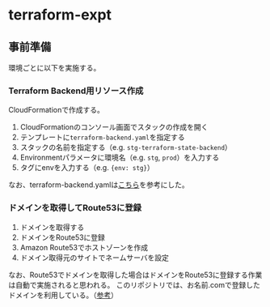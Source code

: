 # terraform-expt

## 事前準備

環境ごとに以下を実施する。

### Terraform Backend用リソース作成
CloudFormationで作成する。
1. CloudFormationのコンソール画面でスタックの作成を開く
1. テンプレートに`terraform-backend.yaml`を指定する
1. スタックの名前を指定する（e.g. `stg-terraform-state-backend`）
1. Environmentパラメータに環境名（e.g. `stg`, `prod`）を入力する
1. タグにenvを入力する（e.g. `{env: stg}`）

なお、terraform-backend.yamlは[こちら](https://dev.classmethod.jp/articles/terraform-state-backend-cfn-service-catalog/)を参考にした。

### ドメインを取得してRoute53に登録
1. ドメインを取得する
1. ドメインをRoute53に登録
  1. Amazon Route53でホストゾーンを作成
  1. ドメイン取得元のサイトでネームサーバを設定

なお、Route53でドメインを取得した場合はドメインをRoute53に登録する作業は自動で実施されると思われる。
このリポジトリでは、お名前.comで登録したドメインを利用している。（[参考](https://dev.classmethod.jp/articles/route53-domain-onamae/)）
